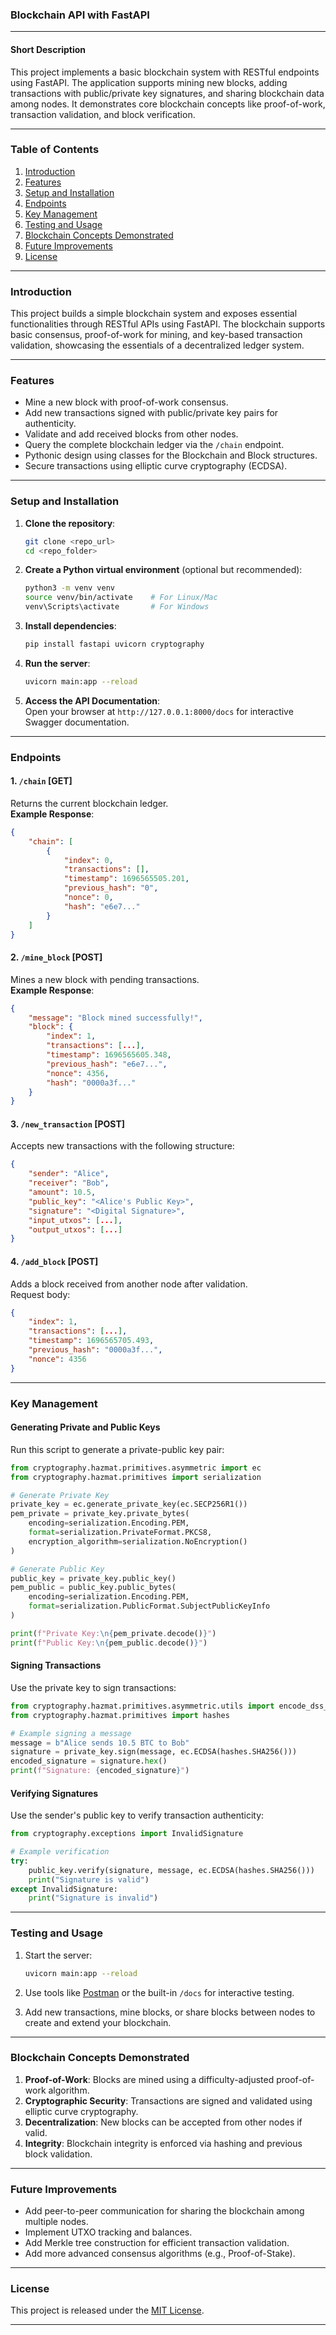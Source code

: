 ### **Blockchain API with FastAPI** 

---

#### **Short Description**  
This project implements a basic blockchain system with RESTful endpoints using FastAPI. The application supports mining new blocks, adding transactions with public/private key signatures, and sharing blockchain data among nodes. It demonstrates core blockchain concepts like proof-of-work, transaction validation, and block verification.

---

### **Table of Contents**  
1. [Introduction](#introduction)  
2. [Features](#features)  
3. [Setup and Installation](#setup-and-installation)  
4. [Endpoints](#endpoints)  
5. [Key Management](#key-management)  
6. [Testing and Usage](#testing-and-usage)  
7. [Blockchain Concepts Demonstrated](#blockchain-concepts-demonstrated)  
8. [Future Improvements](#future-improvements)  
9. [License](#license)  

---

### **Introduction**  
This project builds a simple blockchain system and exposes essential functionalities through RESTful APIs using FastAPI. The blockchain supports basic consensus, proof-of-work for mining, and key-based transaction validation, showcasing the essentials of a decentralized ledger system.

---

### **Features**  
- Mine a new block with proof-of-work consensus.  
- Add new transactions signed with public/private key pairs for authenticity.  
- Validate and add received blocks from other nodes.  
- Query the complete blockchain ledger via the `/chain` endpoint.  
- Pythonic design using classes for the Blockchain and Block structures.  
- Secure transactions using elliptic curve cryptography (ECDSA).

---

### **Setup and Installation**  

1. **Clone the repository**:
   ```bash
   git clone <repo_url>
   cd <repo_folder>
   ```

2. **Create a Python virtual environment** (optional but recommended):  
   ```bash
   python3 -m venv venv
   source venv/bin/activate    # For Linux/Mac
   venv\Scripts\activate       # For Windows
   ```

3. **Install dependencies**:
   ```bash
   pip install fastapi uvicorn cryptography
   ```

4. **Run the server**:
   ```bash
   uvicorn main:app --reload
   ```

5. **Access the API Documentation**:  
   Open your browser at `http://127.0.0.1:8000/docs` for interactive Swagger documentation.

---

### **Endpoints**  

#### **1. `/chain` [GET]**  
Returns the current blockchain ledger.  
**Example Response**:  
```json
{
    "chain": [
        {
            "index": 0,
            "transactions": [],
            "timestamp": 1696565505.201,
            "previous_hash": "0",
            "nonce": 0,
            "hash": "e6e7..."
        }
    ]
}
```

#### **2. `/mine_block` [POST]**  
Mines a new block with pending transactions.  
**Example Response**:  
```json
{
    "message": "Block mined successfully!",
    "block": {
        "index": 1,
        "transactions": [...],
        "timestamp": 1696565605.348,
        "previous_hash": "e6e7...",
        "nonce": 4356,
        "hash": "0000a3f..."
    }
}
```

#### **3. `/new_transaction` [POST]**  
Accepts new transactions with the following structure:  
```json
{
    "sender": "Alice",
    "receiver": "Bob",
    "amount": 10.5,
    "public_key": "<Alice's Public Key>",
    "signature": "<Digital Signature>",
    "input_utxos": [...],
    "output_utxos": [...]
}
```

#### **4. `/add_block` [POST]**  
Adds a block received from another node after validation.  
Request body:  
```json
{
    "index": 1,
    "transactions": [...],
    "timestamp": 1696565705.493,
    "previous_hash": "0000a3f...",
    "nonce": 4356
}
```

---

### **Key Management**  

#### **Generating Private and Public Keys**  
Run this script to generate a private-public key pair:
```python
from cryptography.hazmat.primitives.asymmetric import ec
from cryptography.hazmat.primitives import serialization

# Generate Private Key
private_key = ec.generate_private_key(ec.SECP256R1())
pem_private = private_key.private_bytes(
    encoding=serialization.Encoding.PEM,
    format=serialization.PrivateFormat.PKCS8,
    encryption_algorithm=serialization.NoEncryption()
)

# Generate Public Key
public_key = private_key.public_key()
pem_public = public_key.public_bytes(
    encoding=serialization.Encoding.PEM,
    format=serialization.PublicFormat.SubjectPublicKeyInfo
)

print(f"Private Key:\n{pem_private.decode()}")
print(f"Public Key:\n{pem_public.decode()}")
```

#### **Signing Transactions**  
Use the private key to sign transactions:
```python
from cryptography.hazmat.primitives.asymmetric.utils import encode_dss_signature
from cryptography.hazmat.primitives import hashes

# Example signing a message
message = b"Alice sends 10.5 BTC to Bob"
signature = private_key.sign(message, ec.ECDSA(hashes.SHA256()))
encoded_signature = signature.hex()
print(f"Signature: {encoded_signature}")
```

#### **Verifying Signatures**  
Use the sender's public key to verify transaction authenticity:
```python
from cryptography.exceptions import InvalidSignature

# Example verification
try:
    public_key.verify(signature, message, ec.ECDSA(hashes.SHA256()))
    print("Signature is valid")
except InvalidSignature:
    print("Signature is invalid")
```

---

### **Testing and Usage**  

1. Start the server:  
   ```bash
   uvicorn main:app --reload
   ```

2. Use tools like [Postman](https://www.postman.com/) or the built-in `/docs` for interactive testing.

3. Add new transactions, mine blocks, or share blocks between nodes to create and extend your blockchain.

---

### **Blockchain Concepts Demonstrated**  
1. **Proof-of-Work**: Blocks are mined using a difficulty-adjusted proof-of-work algorithm.  
2. **Cryptographic Security**: Transactions are signed and validated using elliptic curve cryptography.  
3. **Decentralization**: New blocks can be accepted from other nodes if valid.  
4. **Integrity**: Blockchain integrity is enforced via hashing and previous block validation.

---

### **Future Improvements**  
- Add peer-to-peer communication for sharing the blockchain among multiple nodes.  
- Implement UTXO tracking and balances.  
- Add Merkle tree construction for efficient transaction validation.  
- Add more advanced consensus algorithms (e.g., Proof-of-Stake).

---

### **License**  
This project is released under the [MIT License](LICENSE).  

--- 
